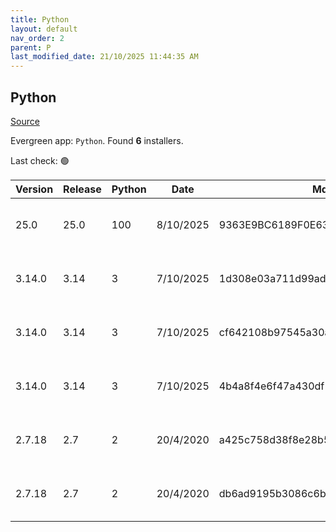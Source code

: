 ```yaml
---
title: Python
layout: default
nav_order: 2
parent: P
last_modified_date: 21/10/2025 11:44:35 AM
---
```


## Python

[Source](https://www.python.org/)

Evergreen app: `Python`. Found **6** installers.

Last check: 🟢

| Version | Release | Python | Date      | Md5                              | Size     | Architecture | Type | URI                                                                                                                                        |
| ------- | ------- | ------ | --------- | -------------------------------- | -------- | ------------ | ---- | ------------------------------------------------------------------------------------------------------------------------------------------ |
| 25.0    | 25.0    | 100    | 8/10/2025 | 9363E9BC6189F0E63491ACD48E06314A | 9883648  | x86          | msi  | [https://www.python.org/ftp/python/pymanager/python-manager-25.0.msi](https://www.python.org/ftp/python/pymanager/python-manager-25.0.msi) |
| 3.14.0  | 3.14    | 3      | 7/10/2025 | 1d308e03a711d99ad7c5df4032daf8a9 | 29192120 | ARM64        | exe  | [https://www.python.org/ftp/python/3.14.0/python-3.14.0-arm64.exe](https://www.python.org/ftp/python/3.14.0/python-3.14.0-arm64.exe)       |
| 3.14.0  | 3.14    | 3      | 7/10/2025 | cf642108b97545a30ac055b94657a0e6 | 29900480 | x64          | exe  | [https://www.python.org/ftp/python/3.14.0/python-3.14.0-amd64.exe](https://www.python.org/ftp/python/3.14.0/python-3.14.0-amd64.exe)       |
| 3.14.0  | 3.14    | 3      | 7/10/2025 | 4b4a8f4e6f47a430df110868b3872762 | 28449280 | x86          | exe  | [https://www.python.org/ftp/python/3.14.0/python-3.14.0.exe](https://www.python.org/ftp/python/3.14.0/python-3.14.0.exe)                   |
| 2.7.18  | 2.7     | 2      | 20/4/2020 | a425c758d38f8e28b56f4724b499239a | 20598784 | x64          | msi  | [https://www.python.org/ftp/python/2.7.18/python-2.7.18.amd64.msi](https://www.python.org/ftp/python/2.7.18/python-2.7.18.amd64.msi)       |
| 2.7.18  | 2.7     | 2      | 20/4/2020 | db6ad9195b3086c6b4cefb9493d738d2 | 19632128 | x86          | msi  | [https://www.python.org/ftp/python/2.7.18/python-2.7.18.msi](https://www.python.org/ftp/python/2.7.18/python-2.7.18.msi)                   |
